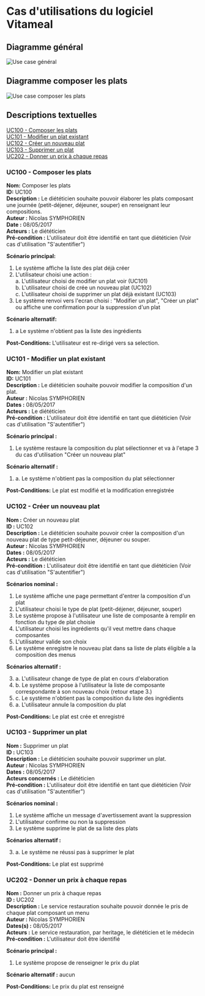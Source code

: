 # Cas d'utilisations du logiciel Vitameal

## Diagramme général

![Use case général](https://seikomi.github.io/Vitameal/Documentation/CasDUtilisations/uc_principal.svg)

## Diagramme composer les plats

![Use case composer les plats](https://seikomi.github.io/Vitameal/Documentation/CasDUtilisations/CompositionPlat/uc_composer_un_plat.svg)

## Descriptions textuelles

[UC100 - Composer les plats](#uc100---composer-les-plats)  
[UC101 - Modifier un plat existant](#uc101---modifier-un-plat-existant)  
[UC102 - Créer un nouveau plat](#uc102---créer-un-nouveau-plat)  
[UC103 - Supprimer un plat](#uc103---supprimer-un-plat)  
[UC202 - Donner un prix à chaque repas](#uc202---donner-un-prix-à-chaque-repas)  

### UC100 - Composer les plats

**Nom:** Composer les plats  
**ID:** UC100  
**Description :** Le diététicien souhaite pouvoir élaborer les plats composant une journée (petit-déjener, déjeuner, 
souper) en renseignant leur compositions.  
**Auteur :** Nicolas SYMPHORIEN  
**Date :** 08/05/2017  
**Acteurs :** Le diététicien  
**Pré-condition :** L'utilisateur doit être identifié en tant que diététicien (Voir cas d'utilisation "S'autentifier")  

**Scénario principal:**  
1. Le système affiche la liste des plat déjà créer
2. L'utilisateur choisi une action :  
  a. L'utilisateur choisi de modifier un plat voir (UC101)  
  b. L'utilisateur choisi de crée un nouveau plat (UC102)  
  c. L'utilisateur choisi de supprimer un plat déjà existant (UC103)
3. Le système renvoi vers l'ecran choisi : "Modifier un plat", "Créer un plat" ou affiche une confirmation pour 
la suppression d'un plat  

**Scénario alternatif:**  
1. a Le système n'obtient pas la liste des ingrédients  

**Post-Conditions:** L'utilisateur est re-dirigé vers sa selection.

### UC101 - Modifier un plat existant

**Nom:** Modifier un plat existant  
**ID:** UC101  
**Description :** Le diététicien souhaite pouvoir modifier la composition d'un plat.  
**Auteur :** Nicolas SYMPHORIEN  
**Dates :** 08/05/2017  
**Acteurs :** Le diététicien  
**Pré-condition :** L'utilisateur doit être identifié en tant que diététicien (Voir cas d'utilisation "S'autentifier")  

**Scénario principal :**  
1. Le système restaure la composition du plat sélectionner et va à l'etape 3 du cas d'utilisation "Créer un nouveau plat"  

**Scénario alternatif :**  
1. a. Le système n'obtient pas la composition du plat sélectionner

**Post-Conditions:** Le plat est modifié et la modification enregistrée

### UC102 - Créer un nouveau plat

**Nom :** Créer un nouveau plat  
**ID :** UC102  
**Description :** Le diététicien souhaite pouvoir créer la composition d'un nouveau plat de type petit-déjeuner, déjeuner ou souper.  
**Auteur :** Nicolas SYMPHORIEN  
**Dates :** 08/05/2017  
**Acteurs :** Le diététicien  
**Pré-condition :** L'utilisateur doit être identifié en tant que diététicien (Voir cas d'utilisation "S'autentifier")  

**Scénarios nominal :**  
1. Le système affiche une page permettant d'entrer la composition d'un plat
2. L'utilisateur choisi le type de plat (petit-déjener, déjeuner, souper)
3. Le système propose à l'utilisateur une liste de composante à remplir en fonction du type de plat choisie
4. L'utilisateur choisi les ingrédients qu'il veut mettre dans chaque composantes
5. L'utilisateur valide son choix
6. Le système enregistre le nouveau plat dans sa liste de plats éligible a la composition des menus

**Scénarios alternatif :**  

3. a. L'utilisateur change de type de plat en cours d'elaboration  
3. b. Le système propose à l'utilisateur la liste de composante correspondante à son nouveau choix (retour etape 3.)  
3. c. Le système n'obtient pas la composition du liste des ingrédients  
5. a. L'utilisateur annule la composition du plat

**Post-Conditions:** Le plat est crée et enregistré

### UC103 - Supprimer un plat

**Nom :** Supprimer un plat  
**ID :** UC103  
**Description :** Le diététicien souhaite pouvoir supprimer un plat.  
**Auteur :** Nicolas SYMPHORIEN  
**Dates :** 08/05/2017  
**Acteurs concernés :** Le diététicien  
**Pré-condition :** L'utilisateur doit être identifié en tant que diététicien (Voir cas d'utilisation "S'autentifier")  

**Scénarios nominal :**  

1. Le système affiche un message d'avertissement avant la suppression
2. L'utilisateur confirme ou non la suppression
3. Le système supprime le plat de sa liste des plats

**Scénarios alternatif :**  

3. a. Le système ne réussi pas à supprimer le plat

**Post-Conditions:** Le plat est supprimé

### UC202 - Donner un prix à chaque repas

**Nom :** Donner un prix à chaque repas  
**ID :** UC202  
**Description :** Le service restauration souhaite pouvoir donnée le pris de chaque plat composant un menu  
**Auteur :** Nicolas SYMPHORIEN  
**Dates(s) :** 08/05/2017  
**Acteurs :** Le service restauration, par heritage, le diététicien et le médecin  
**Pré-condition :** L'utilisateur doit être identifié  

**Scénario principal :**  
1. Le système propose de renseigner le prix du plat

**Scénario alternatif :** aucun 

**Post-Conditions:** Le prix du plat est renseigné
